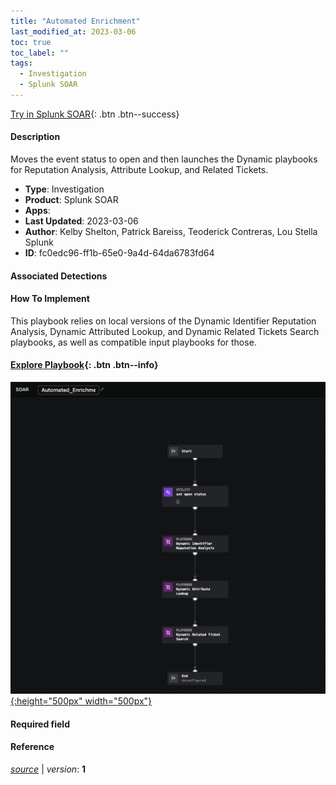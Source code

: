 ```yaml
---
title: "Automated Enrichment"
last_modified_at: 2023-03-06
toc: true
toc_label: ""
tags:
  - Investigation
  - Splunk SOAR
---
```


[Try in Splunk SOAR](https://www.splunk.com/en_us/software/splunk-security-orchestration-and-automation.html){: .btn .btn--success}

#### Description

Moves the event status to open and then launches the Dynamic playbooks for Reputation Analysis, Attribute Lookup, and Related Tickets.

- **Type**: Investigation
- **Product**: Splunk SOAR
- **Apps**: 
- **Last Updated**: 2023-03-06
- **Author**: Kelby Shelton, Patrick Bareiss, Teoderick Contreras, Lou Stella Splunk
- **ID**: fc0edc96-ff1b-65e0-9a4d-64da6783fd64

#### Associated Detections


#### How To Implement
This playbook relies on local versions of the Dynamic Identifier Reputation Analysis, Dynamic Attributed Lookup, and Dynamic Related Tickets Search playbooks, as well as compatible input playbooks for those.


#### [Explore Playbook](https://splunk.github.io/soar-playbook-viewer/?playbook=https://raw.githubusercontent.com/phantomcyber/playbooks/latest/Automated_Enrichment.json){: .btn .btn--info}

[![explore](https://raw.githubusercontent.com/splunk/security_content/develop/playbooks/Automated_Enrichment.png){:height="500px" width="500px"}](https://splunk.github.io/soar-playbook-viewer/?playbook=https://raw.githubusercontent.com/phantomcyber/playbooks/latest/Automated_Enrichment.json)

#### Required field


#### Reference



[*source*](https://github.com/splunk/security_content/tree/develop/playbooks/Automated_Enrichment.yml) \| *version*: **1**